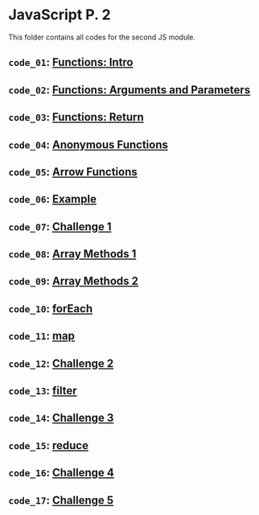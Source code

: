 # JavaScript P. 2

This folder contains all codes for the second JS module.

## `code_01`: [Functions: Intro](https://github.com/paulaabro-tech/dc-lecture-codes/tree/main/lec_05/code_01)

## `code_02`: [Functions: Arguments and Parameters](https://github.com/paulaabro-tech/dc-lecture-codes/tree/main/lec_05/code_02)

## `code_03`: [Functions: Return](https://github.com/paulaabro-tech/dc-lecture-codes/tree/main/lec_05/code_03)

## `code_04`: [Anonymous Functions](https://github.com/paulaabro-tech/dc-lecture-codes/tree/main/lec_05/code_04)

## `code_05`: [Arrow Functions](https://github.com/paulaabro-tech/dc-lecture-codes/tree/main/lec_05/code_05)

## `code_06`: [Example](https://github.com/paulaabro-tech/dc-lecture-codes/tree/main/lec_05/code_06)

## `code_07`: [Challenge 1](https://github.com/paulaabro-tech/dc-lecture-codes/tree/main/lec_05/code_07)

## `code_08`: [Array Methods 1](https://github.com/paulaabro-tech/dc-lecture-codes/tree/main/lec_05/code_08)

## `code_09`: [Array Methods 2](https://github.com/paulaabro-tech/dc-lecture-codes/tree/main/lec_05/code_09)

## `code_10`: [forEach](https://github.com/paulaabro-tech/dc-lecture-codes/tree/main/lec_05/code_10)

## `code_11`: [map](https://github.com/paulaabro-tech/dc-lecture-codes/tree/main/lec_05/code_11)

## `code_12`: [Challenge 2](https://github.com/paulaabro-tech/dc-lecture-codes/tree/main/lec_05/code_12)

## `code_13`: [filter](https://github.com/paulaabro-tech/dc-lecture-codes/tree/main/lec_05/code_13)

## `code_14`: [Challenge 3](https://github.com/paulaabro-tech/dc-lecture-codes/tree/main/lec_05/code_14)

## `code_15`: [reduce](https://github.com/paulaabro-tech/dc-lecture-codes/tree/main/lec_05/code_15)

## `code_16`: [Challenge 4](https://github.com/paulaabro-tech/dc-lecture-codes/tree/main/lec_05/code_16)

## `code_17`: [Challenge 5](https://github.com/paulaabro-tech/dc-lecture-codes/tree/main/lec_05/code_17)
